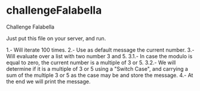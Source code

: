 # challengeFalabella
Challenge Falabella

Just put this file on your server, and run.

1.- Will iterate 100 times.
2.- Use as default message the current number.
3.- Will evaluate over a list with two number 3 and 5.
3.1.- In case the modulo is equal to zero, the current number is a multiple of 3 or 5.
3.2.- We will determine if it is a multiple of 3 or 5 using a "Switch Case", and carrying a sum of the multiple 3 or  5 as the case may be and store the message.
4.- At the end we will print the message.
